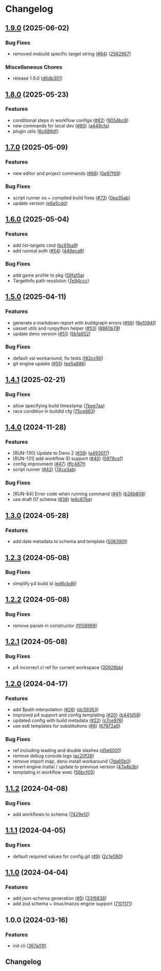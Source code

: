 # Changelog

## [1.9.0](https://github.com/runreal/cli/compare/v1.8.0...v1.9.0) (2025-06-02)


### Bug Fixes

* removed msbuild specific target string ([#84](https://github.com/runreal/cli/issues/84)) ([2562957](https://github.com/runreal/cli/commit/25629573037e7961f9a97734a512da4610d5be5f))


### Miscellaneous Chores

* release 1.9.0 ([d6db301](https://github.com/runreal/cli/commit/d6db30130294d286f18e31536b7dfb2e9ab591a3))

## [1.8.0](https://github.com/runreal/cli/compare/v1.7.0...v1.8.0) (2025-05-23)


### Features

* conditional steps in workflow configs ([#82](https://github.com/runreal/cli/issues/82)) ([9054bc8](https://github.com/runreal/cli/commit/9054bc8d5ffbe237f024096adfd5d3302e0d4e48))
* new commands for local dev ([#80](https://github.com/runreal/cli/issues/80)) ([a448cfa](https://github.com/runreal/cli/commit/a448cfa6ad1e999cbad514a839fe52f5915bb80e))
* plugin utils ([6c689df](https://github.com/runreal/cli/commit/6c689dfcfe69f3215cc9a759fa6d8bfd135d3005))

## [1.7.0](https://github.com/runreal/cli/compare/v1.6.0...v1.7.0) (2025-05-09)


### Features

* new editor and project commands ([#66](https://github.com/runreal/cli/issues/66)) ([0e97f69](https://github.com/runreal/cli/commit/0e97f695e6da36cabe800d030170d8e349588880))


### Bug Fixes

* script runner os + compiled build fixes ([#73](https://github.com/runreal/cli/issues/73)) ([0ea35ab](https://github.com/runreal/cli/commit/0ea35abe28ee41ccb70f0f8b2600bfb778f635dc))
* update version ([e6a5cdd](https://github.com/runreal/cli/commit/e6a5cddd977bce9cc424a70acb6e57b95a68434a))

## [1.6.0](https://github.com/runreal/cli/compare/v1.5.0...v1.6.0) (2025-05-04)


### Features

* add list-targets cmd ([bc61ba9](https://github.com/runreal/cli/commit/bc61ba9fbb8a2d9c33525ac97b8dc87d88bf25b3))
* add runreal auth ([#54](https://github.com/runreal/cli/issues/54)) ([449eca8](https://github.com/runreal/cli/commit/449eca8d5f9ce30914e173ea6305cb45fba5bdcb))


### Bug Fixes

* add game profile to pkg ([59fa15a](https://github.com/runreal/cli/commit/59fa15ab2c465124dc70ff4d9d9d266e32a9d432))
* TargetInfo path resoluton ([7e94ccc](https://github.com/runreal/cli/commit/7e94cccc60f80df2ebf854eeb5a98409c4c61e06))

## [1.5.0](https://github.com/runreal/cli/compare/v1.4.1...v1.5.0) (2025-04-11)


### Features

* generate a markdown report with buildgraph errors ([#56](https://github.com/runreal/cli/issues/56)) ([6e10941](https://github.com/runreal/cli/commit/6e109418451c426b09892a9b2a8f4462499ae6b0))
* uasset utils and runpython helper ([#53](https://github.com/runreal/cli/issues/53)) ([8860b78](https://github.com/runreal/cli/commit/8860b78726372ad401d0107cebd7e0ea889f195a))
* update deno version ([#51](https://github.com/runreal/cli/issues/51)) ([5b1a952](https://github.com/runreal/cli/commit/5b1a9524de17b9ae5c21a9feb6dd2d633f4a4c04))


### Bug Fixes

* default val workaround, fix tests ([f42cc90](https://github.com/runreal/cli/commit/f42cc9083531e5ae2d970315eb579b9f25e67a9d))
* git engine update ([#55](https://github.com/runreal/cli/issues/55)) ([ee5a886](https://github.com/runreal/cli/commit/ee5a886f14653d8267a27187e242f03bdf14ddfb))

## [1.4.1](https://github.com/runreal/cli/compare/v1.4.0...v1.4.1) (2025-02-21)


### Bug Fixes

* allow specifying build timestamp ([7bee7aa](https://github.com/runreal/cli/commit/7bee7aae4731888eca809e43b1d5d849d04b71a2))
* race condition in buildId cfg ([75ce663](https://github.com/runreal/cli/commit/75ce663818acb4aec5d2679919426811112b2d0f))

## [1.4.0](https://github.com/runreal/cli/compare/v1.3.0...v1.4.0) (2024-11-28)


### Features

* [RUN-130] Update to Deno 2 ([#39](https://github.com/runreal/cli/issues/39)) ([a4930f7](https://github.com/runreal/cli/commit/a4930f76cdf0effcf2b8441112fc347197bc5631))
* [RUN-131] add workflow ID support ([#40](https://github.com/runreal/cli/issues/40)) ([0978ce1](https://github.com/runreal/cli/commit/0978ce10ef923e58a1a4d5052628dcbc4f289c76))
* config improvment ([#47](https://github.com/runreal/cli/issues/47)) ([ffc487f](https://github.com/runreal/cli/commit/ffc487f05cb2ca48a07b60a19744c400a779bb9b))
* script runner ([#42](https://github.com/runreal/cli/issues/42)) ([74ca3ab](https://github.com/runreal/cli/commit/74ca3ab868dd1af36aafdc381db0a92735aa0a3f))


### Bug Fixes

* [RUN-84] Error code when running command  ([#41](https://github.com/runreal/cli/issues/41)) ([b26b808](https://github.com/runreal/cli/commit/b26b80856c1a0b7db1392794a6327813bba9ae55))
* use draft 07 schema ([#38](https://github.com/runreal/cli/issues/38)) ([e6c87be](https://github.com/runreal/cli/commit/e6c87beb7858fadb4f46036e3cf80238032c74e3))

## [1.3.0](https://github.com/runreal/cli/compare/v1.2.3...v1.3.0) (2024-05-28)


### Features

* add date metadata to schema and template ([506390f](https://github.com/runreal/cli/commit/506390f9e5e7d63db54980b596583867ae8e0348))

## [1.2.3](https://github.com/runreal/cli/compare/v1.2.2...v1.2.3) (2024-05-08)


### Bug Fixes

* simplify p4 build id ([ed6cbd6](https://github.com/runreal/cli/commit/ed6cbd6b3b12e0215ff7a0c390389be24eff0510))

## [1.2.2](https://github.com/runreal/cli/compare/v1.2.1...v1.2.2) (2024-05-08)


### Bug Fixes

* remove param in constructor ([f058999](https://github.com/runreal/cli/commit/f058999ac37d197523dcad877530d6577db8dae3))

## [1.2.1](https://github.com/runreal/cli/compare/v1.2.0...v1.2.1) (2024-05-08)


### Bug Fixes

* p4 incorrect cl ref for current workspace ([30928bb](https://github.com/runreal/cli/commit/30928bbd840a6b457fc2a43ec1850454baccda58))

## [1.2.0](https://github.com/runreal/cli/compare/v1.1.2...v1.2.0) (2024-04-17)


### Features

* add $path interpolation ([#26](https://github.com/runreal/cli/issues/26)) ([dc59353](https://github.com/runreal/cli/commit/dc59353c5f5313c2fb963e359fe072e97ef010b5))
* improved p4 support and config templating ([#20](https://github.com/runreal/cli/issues/20)) ([b441d58](https://github.com/runreal/cli/commit/b441d5893543dc2c9e4b378de8d74d537b6735df))
* updated config with build metadata ([#22](https://github.com/runreal/cli/issues/22)) ([c7ce976](https://github.com/runreal/cli/commit/c7ce976cd15cdb6615bd191f5e1ffb41a6ad6330))
* use es6 templates for substitutions ([#8](https://github.com/runreal/cli/issues/8)) ([67972a9](https://github.com/runreal/cli/commit/67972a9fba47d0d07f36d5b9db7d98c775d086d6))


### Bug Fixes

* ref including leading and double slashes ([d5e6001](https://github.com/runreal/cli/commit/d5e6001bf9a2856603dce481ae52def3aa79f410))
* remove debug console.logs ([ac20f26](https://github.com/runreal/cli/commit/ac20f26b8c901bf5d9ec9935ee50622ecb3e0818))
* remove import map, deno install workaround ([7da65b0](https://github.com/runreal/cli/commit/7da65b09c271134bc8700cc6a97accccbe41be1e))
* revert engine instlal / update to previous version ([47a4b3b](https://github.com/runreal/cli/commit/47a4b3bda02cf25a62f65182b305c5276c2c3a39))
* templating in workflow exec ([56bcf05](https://github.com/runreal/cli/commit/56bcf05ca5a02e8fac100a6806337d484426df15))

## [1.1.2](https://github.com/runreal/cli/compare/v1.1.1...v1.1.2) (2024-04-08)


### Bug Fixes

* add workflows to schema ([7429e12](https://github.com/runreal/cli/commit/7429e12d739f2c94fdfec550d97beb9fc79d5943))

## [1.1.1](https://github.com/runreal/cli/compare/v1.1.0...v1.1.1) (2024-04-05)


### Bug Fixes

* default required values for config.git ([#9](https://github.com/runreal/cli/issues/9)) ([2c1e080](https://github.com/runreal/cli/commit/2c1e0803d903831a3ccc99d084b103cab14a6ff5))

## [1.1.0](https://github.com/runreal/cli/compare/v1.0.0...v1.1.0) (2024-04-04)


### Features

* add json-schema generation ([#5](https://github.com/runreal/cli/issues/5)) ([33f8838](https://github.com/runreal/cli/commit/33f8838f32a306915b6155f252c8b3f576d640f0))
* add zod schema + linux/macos engine support ([7101171](https://github.com/runreal/cli/commit/71011717a791ba2d7d67d6adb9ac01e500416b14))

## 1.0.0 (2024-03-16)


### Features

* init cli ([367a01f](https://github.com/runreal/cli/commit/367a01fb2cbd0e96872db9f10c2dcdb60c137df3))

## Changelog
